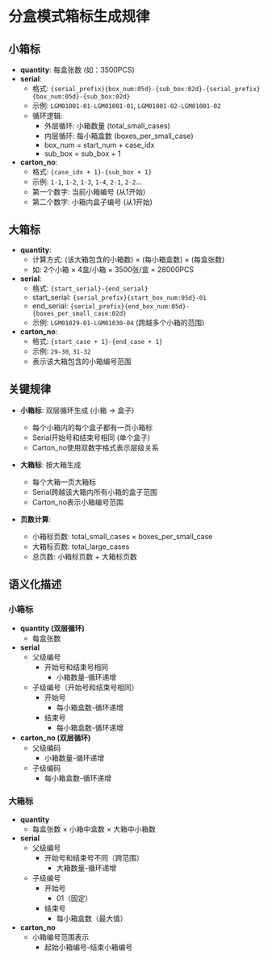 # 分盒模式箱标生成规律

## 小箱标
- **quantity**: 每盒张数 (如：3500PCS)
- **serial**: 
  - 格式: `{serial_prefix}{box_num:05d}-{sub_box:02d}-{serial_prefix}{box_num:05d}-{sub_box:02d}`
  - 示例: `LGM01001-01-LGM01001-01`, `LGM01001-02-LGM01001-02`
  - 循环逻辑: 
    - 外层循环: 小箱数量 (total_small_cases)
    - 内层循环: 每小箱盒数 (boxes_per_small_case)
    - box_num = start_num + case_idx
    - sub_box = sub_box + 1
- **carton_no**:
  - 格式: `{case_idx + 1}-{sub_box + 1}`
  - 示例: `1-1`, `1-2`, `1-3`, `1-4`, `2-1`, `2-2`...
  - 第一个数字: 当前小箱编号 (从1开始)
  - 第二个数字: 小箱内盒子编号 (从1开始)

## 大箱标
- **quantity**:
  - 计算方式: (该大箱包含的小箱数) × (每小箱盒数) × (每盒张数)
  - 如: 2个小箱 × 4盒/小箱 × 3500张/盒 = 28000PCS
- **serial**:
  - 格式: `{start_serial}-{end_serial}`
  - start_serial: `{serial_prefix}{start_box_num:05d}-01`
  - end_serial: `{serial_prefix}{end_box_num:05d}-{boxes_per_small_case:02d}`
  - 示例: `LGM01029-01-LGM01030-04` (跨越多个小箱的范围)
- **carton_no**:
  - 格式: `{start_case + 1}-{end_case + 1}`
  - 示例: `29-30`, `31-32`
  - 表示该大箱包含的小箱编号范围

## 关键规律
- **小箱标**: 双层循环生成 (小箱 → 盒子)
  - 每个小箱内的每个盒子都有一页小箱标
  - Serial开始号和结束号相同 (单个盒子)
  - Carton_no使用双数字格式表示层级关系

- **大箱标**: 按大箱生成
  - 每个大箱一页大箱标
  - Serial跨越该大箱内所有小箱的盒子范围
  - Carton_no表示小箱编号范围

- **页数计算**:
  - 小箱标页数: total_small_cases × boxes_per_small_case
  - 大箱标页数: total_large_cases
  - 总页数: 小箱标页数 + 大箱标页数

## 语义化描述

### 小箱标
- **quantity (双层循环)**
  - 每盒张数
- **serial**
  - 父级编号
    - 开始号和结束号相同
      - 小箱数量-循环递增
  - 子级编号（开始号和结束号相同）
    - 开始号
      - 每小箱盒数-循环递增
    - 结束号  
      - 每小箱盒数-循环递增
- **carton_no (双层循环)**
  - 父级编码
    - 小箱数量-循环递增
  - 子级编码
    - 每小箱盒数-循环递增

### 大箱标
- **quantity**
  - 每盒张数 × 小箱中盒数 × 大箱中小箱数
- **serial**
  - 父级编号
    - 开始号和结束号不同（跨范围）
      - 大箱数量-循环递增
  - 子级编号
    - 开始号
      - 01（固定）
    - 结束号
      - 每小箱盒数（最大值）
- **carton_no**
  - 小箱编号范围表示
    - 起始小箱编号-结束小箱编号